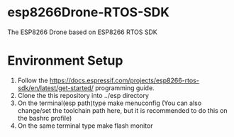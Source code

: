 # esp8266Drone-RTOS-SDK
The ESP8266 Drone based on ESP8266 RTOS SDK

# Environment Setup
1. Follow the https://docs.espressif.com/projects/esp8266-rtos-sdk/en/latest/get-started/ programming guide.
2. Clone the this repository into ../esp directory
3. On the terminal(esp path)type make menuconfig (You can also change/set the toolchain path here, but it is recommended to do this on the bashrc profile)
4. On the same terminal type make flash monitor
